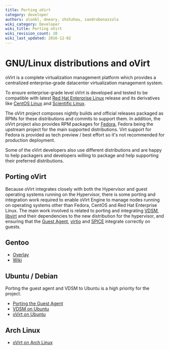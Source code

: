```yaml
---
title: Porting oVirt
category: developer
authors: alonbl, dneary, zhshzhou, sandrobonazzola
wiki_category: Developer
wiki_title: Porting oVirt
wiki_revision_count: 10
wiki_last_updated: 2016-12-02
---
```


# GNU/Linux distributions and oVirt

oVirt is a complete virtualization management platform which provides
a centralized enterprise-grade datacenter virtualization management system.

To ensure enterprise-grade level oVirt is developed and tested to be compatible
with latest [Red Hat Enterprise Linux](https://www.redhat.com/en/technologies/linux-platforms/enterprise-linux)
release and its derivatives like [CentOS Linux](https://www.centos.org/) and
[Scientific Linux](https://www.scientificlinux.org/).

The oVirt project composes nightly builds and official releases packaged as RPMs
for these distributions and commits to support them.
In addition, the oVirt project also provides RPM packages for [Fedora](https://getfedora.org/),
Fedora being the upstream project for the main supported distributions.
Virt support for Fedora is provided as tech preview / best effort so it's not
recommended for production deployment.

Some of the oVirt developers also use different distributions and are happy
to help packagers and developers willing to package and help supporting their
preferred distributions.

## Porting oVirt

Because oVirt integrates closely with both the Hypervisor and guest operating systems running on the Hypervisor, there is some porting and integration work required to enable oVirt Engine to manage nodes running on operating systems other than Fedora, CentOS and Red Hat Enterprise Linux. The main work involved is related to porting and integrating [ VDSM](:Category:Vdsm), [libvirt](http://libvirt.org/) and their dependencies to the new distribution for the hypervisor, and ensuring that the [Guest Agent](/develop/developer-guide/vdsm/guest-agent/), [virtio](http://www.linux-kvm.org/page/Virtio) and [SPICE](http://spice-space.org/) integrate correctly on guests.

## Gentoo

*   [Overlay](https://github.com/alonbl/ovirt-overlay)
*   [Wiki](http://wiki.gentoo.org/wiki/OVirt)

## Ubuntu / Debian

Porting the guest agent and VDSM to Ubuntu is a high priority for the project.

*   [ Porting the Guest Agent](Ubuntu/GuestAgent)
*   [VDSM on Ubuntu](/develop/developer-guide/vdsm/on-ubuntu/)
*   [oVirt on Ubuntu](/develop/developer-guide/ubuntu)

## Arch Linux

* [oVirt on Arch Linux](/develop/developer-guide/arch-linux)

